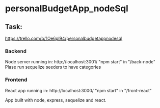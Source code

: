 # personalBudgetApp_nodeSql

## Task:
https://trello.com/b/1Oe6pl94/personalbudgetappnodesql

### Backend
Node server running in: http://localhost:3001/
"npm start" in "/back-node"
Plase run sequelize seeders to have categories


### Frontend
React app running in: http://localhost:3000/
"npm start" in "/front-react"


App built with node, express, sequelize and react. 
